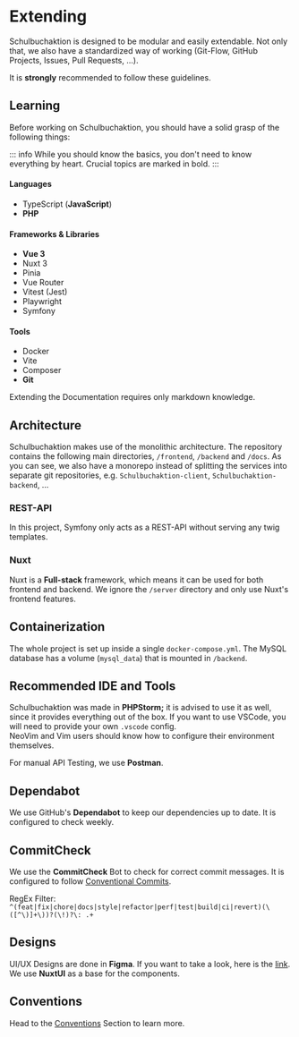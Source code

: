 # Extending

Schulbuchaktion is designed to be modular and easily extendable.
Not only that, we also have a standardized way of
working (Git-Flow, GitHub Projects, Issues, Pull Requests, ...).

It is **strongly** recommended to follow these guidelines.

## Learning

Before working on Schulbuchaktion, you should have a solid grasp of the following things:

::: info
While you should know the basics, you don't need to know everything by heart.
Crucial topics are marked in bold.
:::

#### Languages

- TypeScript (**JavaScript**)
- **PHP**

#### Frameworks & Libraries

- **Vue 3**
- Nuxt 3
- Pinia
- Vue Router
- Vitest (Jest)
- Playwright
- Symfony

#### Tools

- Docker
- Vite
- Composer
- **Git**

Extending the Documentation requires only markdown knowledge.

## Architecture

Schulbuchaktion makes use of the monolithic architecture.
The repository contains the following main directories, `/frontend`, `/backend` and `/docs`.
As you can see, we also have a monorepo instead of splitting the
services into separate git repositories, e.g. `Schulbuchaktion-client`, `Schulbuchaktion-backend`, …

### REST-API

In this project, Symfony only acts as a REST-API without serving any twig templates.

### Nuxt

Nuxt is a **Full-stack** framework, which means it can be used for both frontend and backend. We ignore the `/server`
directory and only use Nuxt's frontend features.

## Containerization

The whole project is set up inside a single `docker-compose.yml`.
The MySQL database has a volume (`mysql_data`) that is mounted in `/backend`.

## Recommended IDE and Tools

Schulbuchaktion was made in **PHPStorm;** it is advised to use it as well, since it provides everything out of the box.
If you want to use VSCode, you will need to provide your own `.vscode` config.
<br>
NeoVim and Vim users should know how to configure their environment themselves.

For manual API Testing, we use **Postman**.

## Dependabot

We use GitHub's **Dependabot** to keep our dependencies up to date. It is configured to check weekly.

## CommitCheck

We use the **CommitCheck** Bot to check for correct commit messages. It is configured to
follow [Conventional Commits](https://www.conventionalcommits.org/en/v1.0.0/).

RegEx Filter: `^(feat|fix|chore|docs|style|refactor|perf|test|build|ci|revert)(\([^\)]+\))?(\!)?\: .+`

## Designs

UI/UX Designs are done in **Figma**. If you want to take a look, here is
the [link](https://www.figma.com/file/tq8UhxGHnaj2MaDZE0KuRQ/Schulbuchaktion?type=design&node-id=0%3A1&mode=design&t=RsFq3WRm9AgRYYKV-1).
We use **NuxtUI** as a base for the components.

## Conventions

Head to the [Conventions](./code-style) Section to learn more.
